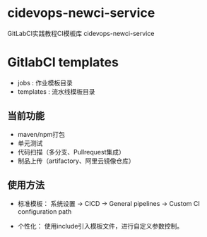 # cidevops-newci-service
GitLabCI实践教程CI模板库 cidevops-newci-service
# GitlabCI templates


- jobs : 作业模板目录
- templates : 流水线模板目录



## 当前功能

- maven/npm打包
- 单元测试
- 代码扫描（多分支、Pullrequest集成）
- 制品上传（artifactory、阿里云镜像仓库）



## 使用方法

- 标准模板： 系统设置 -> CICD -> General pipelines -> Custom CI configuration path

- 个性化： 使用include引入模板文件，进行自定义参数控制。
